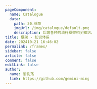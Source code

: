 ```yaml
---
pageComponent: 
  name: Catalogue
  data: 
    path: 30.框架
    imgUrl: /img/catalogue/default.png
    description: 后端各种的流行框架相关知识。
title: 框架 - 知识体系
date: 202410-21 16:46:02
permalink: /frames/
sidebar: false
article: false
comment: false
editLink: false
author: 
  name: 泪伤荡
  link: https://github.com/gemini-ming
---
```

